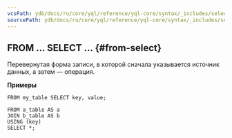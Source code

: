```yaml
---
vcsPath: ydb/docs/ru/core/yql/reference/yql-core/syntax/_includes/select/from_select.md
sourcePath: ydb/docs/ru/core/yql/reference/yql-core/syntax/_includes/select/from_select.md
---
```


## FROM ... SELECT ... {#from-select}

Перевернутая форма записи, в которой сначала указывается источник данных, а затем — операция.

**Примеры**

``` yql
FROM my_table SELECT key, value;
```

``` yql
FROM a_table AS a
JOIN b_table AS b
USING (key)
SELECT *;
```